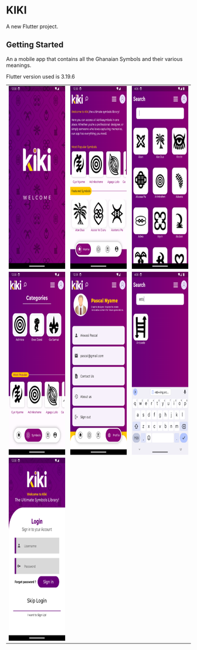 # KIKI

A new Flutter project.

## Getting Started
<p>
An a mobile app that contains all the Ghanaian Symbols and their various meanings.
</p>


<p>
 Flutter version used is 3.19.6
</p>

<table>
    <tr>
        <td><img src="assets/images/s1.png" width=250px height=500px /></td>
        <td><img src="assets/images/s3.png" width=250px height=500px/></td>
        <td><img src="assets/images/s8.png" width=250px height=500px/></td>
    </tr>
    <tr>
        <td><img src="assets/images/s4.png" width=250px height=500px /></td>
        <td><img src="assets/images/s5.png" width=250px height=500px /></td>
        <td><img src="assets/images/s9.png" width=250px height=500px/></td>
    </tr>
    <tr>
        <td><img src="assets/images/s2.png" width=250px height=500px/></td>
    </tr>
</table>
